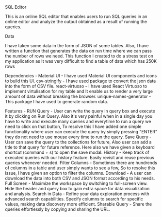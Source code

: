 SQL Editor

This is an online SQL editor that enables users to run SQL queries in an online editor and analyze the output obtained as a result of running the queries.

Data

I have taken some data in the form of JSON of some tables. Also, I have written a function that generates the data on run time where we can pass the number of rows we need. This function I created to do a stress test on my application as It was very difficult to find a table of data which has 250K rows

Dependencies -
Material UI - I have used Material UI components and icons to build this UI.
csv-stringify - I have used package to convert the json data into the form of CSV file.
react-virtuoso - I have used React Virtuoso to implement virtulisation for my table and It enable us to render a very large amount of data without breaking the browser.
unique-names-generator - This package I have used to generate random data.

Features -
RUN Query - User can write the query in query box and execute it by clicking on Run Query. Also it's very painful when in a single day you have to write and execute many queries and everytime to run a query we need to click on that button, To resolve this I have added one simple functionality where user can execute the query by simply pressing "ENTER" they do not need to use mouse every time to run the query.
Save Query - User can save the query to the collections for future, Also user can add a title to that query for future reference. Here also we have given a keyboard shortcut (command + s) to open the save modal.
History - Keep track of executed queries with our history feature. Easily revisit and reuse previous queries whenever needed.
Filter Columns - Sometimes there are hundrends of columns in a table and user simply wants to see a few, So to resolve this issue, I have given an option to filter the columns.
Download - A user can download the data into both CSV and JSON format according to his needs.
Full Screen - Maximize the workspace by switching to full-screen view. Hide the header and query box to gain extra space for data visualization and analysis.
Search in Data - Refine your data exploration process with advanced search capabilities. Specify columns to search for specific values, making data discovery more efficient.
Sharable Query - Share the queries effortlessly by copying and sharing the URL.
